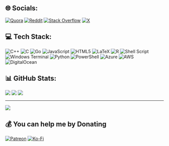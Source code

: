 
## 🌐 Socials:
[![Quora](https://img.shields.io/badge/Quora-%23B92B27.svg?logo=Quora&logoColor=white)](https://quora.com/profile/krisyotam) [![Reddit](https://img.shields.io/badge/Reddit-%23FF4500.svg?logo=Reddit&logoColor=white)](https://reddit.com/user/krisyotam) [![Stack Overflow](https://img.shields.io/badge/-Stackoverflow-FE7A16?logo=stack-overflow&logoColor=white)](https://stackoverflow.com/users/krisyotam) [![X](https://img.shields.io/badge/X-black.svg?logo=X&logoColor=white)](https://x.com/krisyotam) 

## 💻 Tech Stack:
![C++](https://img.shields.io/badge/c++-%2300599C.svg?style=for-the-badge&logo=c%2B%2B&logoColor=white) ![C](https://img.shields.io/badge/c-%2300599C.svg?style=for-the-badge&logo=c&logoColor=white) ![Go](https://img.shields.io/badge/go-%2300ADD8.svg?style=for-the-badge&logo=go&logoColor=white) ![JavaScript](https://img.shields.io/badge/javascript-%23323330.svg?style=for-the-badge&logo=javascript&logoColor=%23F7DF1E) ![HTML5](https://img.shields.io/badge/html5-%23E34F26.svg?style=for-the-badge&logo=html5&logoColor=white) ![LaTeX](https://img.shields.io/badge/latex-%23008080.svg?style=for-the-badge&logo=latex&logoColor=white) ![R](https://img.shields.io/badge/r-%23276DC3.svg?style=for-the-badge&logo=r&logoColor=white) ![Shell Script](https://img.shields.io/badge/shell_script-%23121011.svg?style=for-the-badge&logo=gnu-bash&logoColor=white) ![Windows Terminal](https://img.shields.io/badge/Windows%20Terminal-%234D4D4D.svg?style=for-the-badge&logo=windows-terminal&logoColor=white) ![Python](https://img.shields.io/badge/python-3670A0?style=for-the-badge&logo=python&logoColor=ffdd54) ![PowerShell](https://img.shields.io/badge/PowerShell-%235391FE.svg?style=for-the-badge&logo=powershell&logoColor=white) ![Azure](https://img.shields.io/badge/azure-%230072C6.svg?style=for-the-badge&logo=microsoftazure&logoColor=white) ![AWS](https://img.shields.io/badge/AWS-%23FF9900.svg?style=for-the-badge&logo=amazon-aws&logoColor=white) ![DigitalOcean](https://img.shields.io/badge/DigitalOcean-%230167ff.svg?style=for-the-badge&logo=digitalOcean&logoColor=white)
## 📊 GitHub Stats:
![](https://github-readme-stats.vercel.app/api?username=krisyotam&theme=monokai&hide_border=false&include_all_commits=true&count_private=true&card_width=1000)
![](https://github-readme-streak-stats.herokuapp.com/?user=krisyotam&theme=monokai&hide_border=false&card_width=1000)
![](https://github-readme-stats.vercel.app/api/top-langs/?username=krisyotam&theme=monokai&hide_border=false&include_all_commits=true&count_private=true&layout=compact&card_width=1000)


---
[![](https://visitcount.itsvg.in/api?id=krisyotam&icon=0&color=0)](https://visitcount.itsvg.in)

  ## 💰 You can help me by Donating
  [![Patreon](https://img.shields.io/badge/Patreon-F96854?style=for-the-badge&logo=patreon&logoColor=white)](https://patreon.com/krisyotam) [![Ko-Fi](https://img.shields.io/badge/Ko--fi-F16061?style=for-the-badge&logo=ko-fi&logoColor=white)](https://ko-fi.com/krisyotam) 

  
<!-- Proudly created with GPRM ( https://gprm.itsvg.in ) -->


